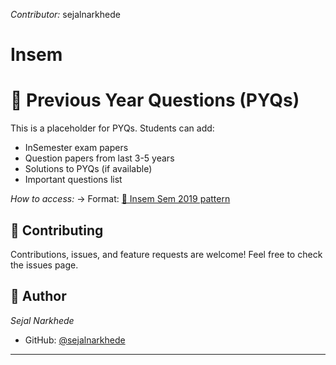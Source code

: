 *Contributor:* sejalnarkhede

# Insem

# 📝 Previous Year Questions (PYQs)

This is a placeholder for PYQs. Students can add:
- InSemester exam papers
- Question papers from last 3-5 years
- Solutions to PYQs (if available)
- Important questions list

*How to access:*
-> Format: [📝 Insem Sem 2019 pattern](https://drive.google.com/drive/folders/1Bs90QyNk8iylPZBYcZMu-eXTry76s7mE?usp=drive_link)

## 🤝 Contributing

Contributions, issues, and feature requests are welcome! Feel free to check the issues page.

## 👤 Author

*Sejal Narkhede*
- GitHub: [@sejalnarkhede](https://github.com/sejalnarkhede)
---